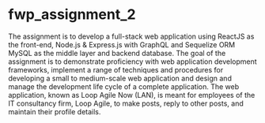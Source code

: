 # fwp_assignment_2

The assignment is to develop a full-stack web application using ReactJS as the front-end, Node.js & Express.js with GraphQL and Sequelize ORM MySQL as the middle layer and backend database. The goal of the assignment is to demonstrate proficiency with web application development frameworks, implement a range of techniques and procedures for developing a small to medium-scale web application and design and manage the development life cycle of a complete application. The web application, known as Loop Agile Now (LAN), is meant for employees of the IT consultancy firm, Loop Agile, to make posts, reply to other posts, and maintain their profile details.
